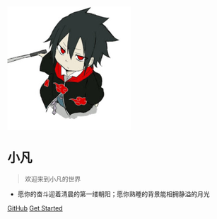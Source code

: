 
<!-- _coverpage.md -->

![logo](/static/images/timg.jpg)

# 小凡

> 欢迎来到小凡的世界

- 愿你的奋斗迎着清晨的第一缕朝阳；愿你熟睡的背景能相拥静溢的月光

[GitHub](https://github.com/powercandy/neptune.cn)
[Get Started](/docs/index)
